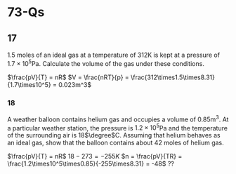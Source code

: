 # 73-Qs
## 17
1.5 moles of an ideal gas at a temperature of 312K is kept at a pressure of $1.7\times10^5$Pa. Calculate the volume of the gas under these conditions.

$\frac{pV}{T} = nR$
$V = \frac{nRT}{p} = \frac{312\times1.5\times8.31}{1.7\times10^5} = 0.023m^3$

### 18
A weather balloon contains helium gas and occupies a volume of 0.85m$^3$. At a particular weather station, the pressure is $1.2\times10^5$Pa and the temperature of the surrounding air is 18$\degree$C. Assuming that helium behaves as an ideal gas, show that the balloon contains about 42 moles of helium gas.

$\frac{pV}{T} = nR$
$18 - 273 = -255K$
$n = \frac{pV}{TR} = \frac{1.2\times10^5\times0.85}{-255\times8.31} = -48$
??